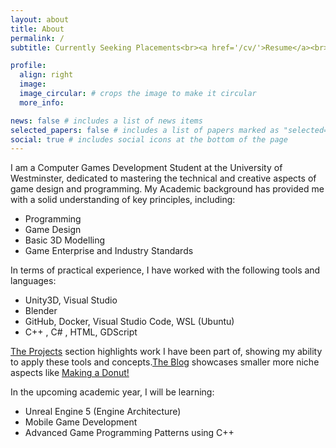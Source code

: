 ```yaml
---
layout: about
title: About
permalink: /
subtitle: Currently Seeking Placements<br><a href='/cv/'>Resume</a><br>             

profile:
  align: right
  image: 
  image_circular: # crops the image to make it circular
  more_info:

news: false # includes a list of news items
selected_papers: false # includes a list of papers marked as "selected={true}"
social: true # includes social icons at the bottom of the page
---
```


I am a Computer Games Development Student at the University of Westminster, dedicated to mastering the technical and creative aspects of game design and programming. My Academic background has provided me with a solid understanding of key principles, 
including:
* Programming
* Game Design
* Basic 3D Modelling
* Game Enterprise and Industry Standards

In terms of practical experience, I have worked with the following tools and languages:
* Unity3D, Visual Studio
* Blender
* GitHub, Docker, Visual Studio Code, WSL (Ubuntu)
* C++ , C# , HTML, GDScript

<a href='/projects/'>The Projects</a> section highlights work I have been part of, showing my ability to apply these tools and concepts.<a href='/blog/'>The Blog</a> showcases smaller more niche aspects like <a href='/blog/2023/Making-A-Donut/'>Making a Donut!</a>

In the upcoming academic year, I will be learning:
* Unreal Engine 5 (Engine Architecture)
* Mobile Game Development
* Advanced Game Programming Patterns using C++ 